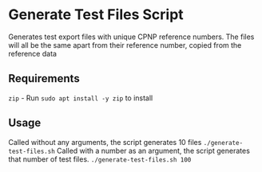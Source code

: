 # Generate Test Files Script

Generates test export files with unique CPNP reference numbers. The files will all be the same apart from their reference number, copied from the reference data

## Requirements
`zip` - Run `sudo apt install -y zip` to install

## Usage
Called without any arguments, the script generates 10 files
```./generate-test-files.sh```
Called with a number as an argument, the script generates that number of test files.
```./generate-test-files.sh 100```
